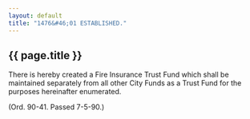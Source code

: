 ```yaml
---
layout: default 
title: "1476&#46;01 ESTABLISHED."
---
```


{{ page.title }}
----------------

There is hereby created a Fire Insurance Trust Fund which shall be
maintained separately from all other City Funds as a Trust Fund for the
purposes hereinafter enumerated.

(Ord. 90-41. Passed 7-5-90.)
